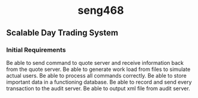 **<center><h1> seng468 </h1></center>**
<h2>Scalable Day Trading System</h2>
<h3>Initial Requirements</h3>
Be able to send command to quote server and receive information back from the quote server.
Be able to generate work load from files to simulate actual users.
Be able to process all commands correctly.
Be able to store important data in a functioning database.
Be able to record and send every transaction to the audit server.
Be able to output xml file from audit server.
